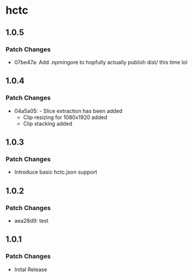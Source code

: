 # hctc

## 1.0.5

### Patch Changes

- 07be47a: Add .npmingore to hopfully actually publish dist/ this time lol

## 1.0.4

### Patch Changes

- 04a5a05: - Slice extraction has been added
  - Clip resizing for 1080x1920 added
  - Clip stacking added

## 1.0.3

### Patch Changes

- Introduce basic hctc.json support

## 1.0.2

### Patch Changes

- aea28d9: test

## 1.0.1

### Patch Changes

- Inital Release
